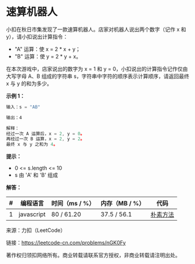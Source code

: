 # 速算机器人

小扣在秋日市集发现了一款速算机器人。店家对机器人说出两个数字（记作 x 和 y），请小扣说出计算指令：

- "A" 运算：使 x = 2 * x + y；
- "B" 运算：使 y = 2 * y + x。

在本次游戏中，店家说出的数字为 x = 1 和 y = 0，小扣说出的计算指令记作仅由大写字母 A、B 组成的字符串 s，字符串中字符的顺序表示计算顺序，请返回最终 x 与 y 的和为多少。

**示例 1：**

``` javascript
输入：s = "AB"

输出：4

解释：
经过一次 A 运算后，x = 2, y = 0。
再经过一次 B 运算，x = 2, y = 2。
最终 x 与 y 之和为 4。
```

**提示：**

- 0 <= s.length <= 10
- s 由 'A' 和 'B' 组成

**解答：**

**#**|**编程语言**|**时间（ms / %）**|**内存（MB / %）**|**代码**
--|--|--|--|--
1|javascript|80 / 61.20|37.5 / 56.1|[朴素方法](./javascript/ac_v1.js)

来源：力扣（LeetCode）

链接：https://leetcode-cn.com/problems/nGK0Fy

著作权归领扣网络所有。商业转载请联系官方授权，非商业转载请注明出处。
